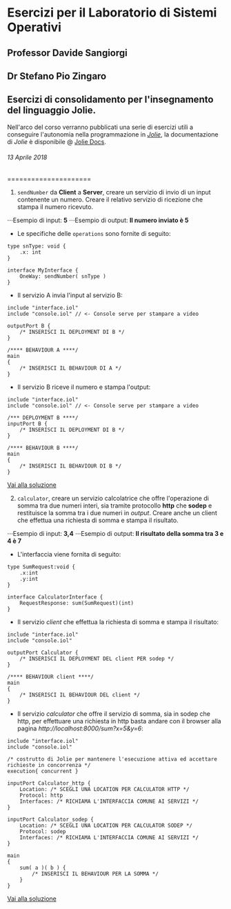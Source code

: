 # Esercizi per il Laboratorio di Sistemi Operativi
## Professor Davide Sangiorgi
## Dr Stefano Pio Zingaro
Esercizi di consolidamento per l'insegnamento del linguaggio Jolie.
------------------------------------------------------------------

Nell'arco del corso verranno pubblicati una serie di esercizi utili a conseguire l'autonomia nella programmazione in *[Jolie](http://jolie-lang.org)*, la documentazione di *Jolie* è disponibile @ [Jolie Docs](https://docs.jolie-lang.org/).

###### 13 Aprile 2018
=====================
1) `sendNumber` da **Client** a **Server**, creare un servizio di invio di un input contenente un numero. Creare il relativo servizio di ricezione che stampa il numero ricevuto.

⋅⋅⋅Esempio di input: **5**
⋅⋅⋅Esempio di output: **Il numero inviato è 5**

- Le specifiche delle `operations` sono fornite di seguito:

```jolie
type snType: void {
    .x: int
}

interface MyInterface {
    OneWay: sendNumber( snType )
}
```

-  Il servizio A invia l'input al servizio B:

```jolie
include "interface.iol"
include "console.iol" // <- Console serve per stampare a video

outputPort B {
    /* INSERISCI IL DEPLOYMENT DI B */
}

/**** BEHAVIOUR A ****/
main
{
    /* INSERISCI IL BEHAVIOUR DI A */
}
```

- Il servizio B riceve il numero e stampa l'output:


```jolie
include "interface.iol"
include "console.iol" // <- Console serve per stampare a video

/*** DEPLOYMENT B ****/
inputPort B {
    /* INSERISCI IL DEPLOYMENT DI B */
}

/**** BEHAVIOUR B ****/
main
{
    /* INSERISCI IL BEHAVIOUR DI B */
}
```

[Vai alla soluzione](002_examples/client_server)

2) `calculator`, creare un servizio calcolatrice che offre l'operazione di somma tra due numeri interi, sia tramite protocollo **http** che **sodep** e restituisce la somma tra i due numeri in *output*. Creare anche un client che effettua una richiesta di somma e stampa il risultato. 

⋅⋅⋅Esempio di input: **3,4** 
⋅⋅⋅Esempio di output: **Il risultato della somma tra 3 e 4 è 7**

- L'interfaccia viene fornita di seguito:

```jolie
type SumRequest:void {
    .x:int
    .y:int
}

interface CalculatorInterface {
    RequestResponse: sum(SumRequest)(int)
}
```

- Il servizio *client* che effettua la richiesta di somma e stampa il risultato:

```jolie
include "interface.iol"
include "console.iol"

outputPort Calculator {
    /* INSERISCI IL DEPLOYMENT DEL client PER sodep */
}

/**** BEHAVIOUR client ****/
main
{
    /* INSERISCI IL BEHAVIOUR DEL client */
}
```

- Il servizio *calculator* che offre il servizio di somma, sia in sodep che http, per effettuare una richiesta in http basta andare con il browser alla pagina *http://localhost:8000/sum?x=5&y=6*:

```jolie
include "interface.iol"
include "console.iol"

/* costrutto di Jolie per mantenere l'esecuzione attiva ed accettare richieste in concorrenza */
execution{ concurrent } 

inputPort Calculator_http {
    Location: /* SCEGLI UNA LOCATION PER CALCULATOR HTTP */
    Protocol: http
    Interfaces: /* RICHIAMA L'INTERFACCIA COMUNE AI SERVIZI */
}

inputPort Calculator_sodep {
    Location: /* SCEGLI UNA LOCATION PER CALCULATOR SODEP */
    Protocol: sodep
    Interfaces: /* RICHIAMA L'INTERFACCIA COMUNE AI SERVIZI */
}

main
{
    sum( a )( b ) {
        /* INSERISCI IL BEHAVIOUR PER LA SOMMA */
    }
}
```

[Vai alla soluzione](002_examples/calculator)
